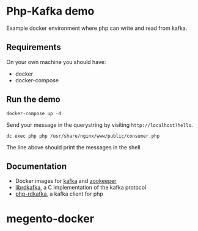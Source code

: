 # Php-Kafka demo

Example docker environment where php can write and read from kafka.

## Requirements

On your own machine you should have:

- docker
- docker-compose

## Run the demo

```
docker-compose up -d
```

Send your message in the querystring by visiting `http://localhost?hello`.

```
dc exec php php /usr/share/nginx/www/public/consumer.php
```

The line above should print the messages in the shell

## Documentation

- Docker images for [kafka](https://hub.docker.com/r/wurstmeister/kafka/) and [zookeeper](https://hub.docker.com/r/wurstmeister/zookeeper/)
- [librdkafka](https://github.com/edenhill/librdkafka), a C implementation of the kafka protocol
- [php-rdkafka](https://github.com/arnaud-lb/php-rdkafka), a kafka client for php
# megento-docker
